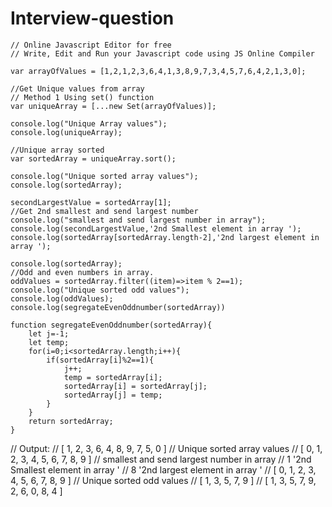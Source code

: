 # Interview-question

```
// Online Javascript Editor for free
// Write, Edit and Run your Javascript code using JS Online Compiler
    
var arrayOfValues = [1,2,1,2,3,6,4,1,3,8,9,7,3,4,5,7,6,4,2,1,3,0];

//Get Unique values from array
// Method 1 Using set() function
var uniqueArray = [...new Set(arrayOfValues)];

console.log("Unique Array values");
console.log(uniqueArray);

//Unique array sorted 
var sortedArray = uniqueArray.sort();

console.log("Unique sorted array values");
console.log(sortedArray);

secondLargestValue = sortedArray[1];
//Get 2nd smallest and send largest number 
console.log("smallest and send largest number in array");
console.log(secondLargestValue,'2nd Smallest element in array ');
console.log(sortedArray[sortedArray.length-2],'2nd largest element in array ');

console.log(sortedArray);
//Odd and even numbers in array.
oddValues = sortedArray.filter((item)=>item % 2==1);
console.log("Unique sorted odd values");
console.log(oddValues);
console.log(segregateEvenOddnumber(sortedArray))

function segregateEvenOddnumber(sortedArray){
    let j=-1; 
    let temp;    
    for(i=0;i<sortedArray.length;i++){
        if(sortedArray[i]%2==1){
            j++;
            temp = sortedArray[i];
            sortedArray[i] = sortedArray[j];
            sortedArray[j] = temp;
        }
    }
    return sortedArray;
}

```

// Output:
// [ 1, 2, 3, 6, 4, 8, 9, 7, 5, 0 ]
// Unique sorted array values
// [ 0, 1, 2, 3, 4, 5, 6, 7, 8, 9 ]
// smallest and send largest number in array
// 1 '2nd Smallest element in array '
// 8 '2nd largest element in array '
// [ 0, 1, 2, 3, 4, 5, 6, 7, 8, 9 ]
// Unique sorted odd values
// [ 1, 3, 5, 7, 9 ]
// [ 1, 3, 5, 7, 9, 2, 6, 0, 8, 4 ]








